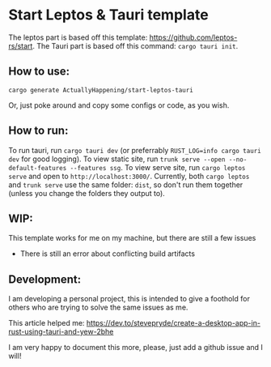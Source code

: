 # Start Leptos & Tauri template
The leptos part is based off this template: https://github.com/leptos-rs/start.
The Tauri part is based off this command: `cargo tauri init`.

## How to use:
`cargo generate ActuallyHappening/start-leptos-tauri`

Or, just poke around and copy some configs or code, as you wish.

## How to run:
To run tauri, run `cargo tauri dev` (or preferrably `RUST_LOG=info cargo tauri dev` for good logging).
To view static site, run `trunk serve --open --no-default-features --features ssg`.
To view serve site, run `cargo leptos serve` and open to `http://localhost:3000/`.
Currently, both `cargo leptos` and `trunk serve` use the same folder: `dist`, so
don't run them together (unless you change the folders they output to).

## WIP:
This template works for me on my machine, but there are still a few issues
- There is still an error about conflicting build artifacts


## Development:
I am developing a personal project, this is intended to give a foothold for others
who are trying to solve the same issues as me.

This article helped me: https://dev.to/stevepryde/create-a-desktop-app-in-rust-using-tauri-and-yew-2bhe

I am very happy to document this more, please, just add a github issue and I will!